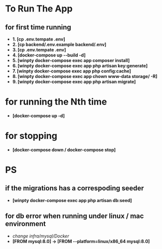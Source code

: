 # To Run The App

## for first time running
- **1. [cp .env.tempate .env]**
- **2. [cp backend/.env.example backend/.env]**
- **3. [cp .env.tempate .env]**
- **4. [docker-compose up --build -d]**
- **5. [winpty docker-compose exec app composer install]**
- **6. [winpty docker-compose exec app php artisan key:generate]**
- **7. [winpty docker-compose exec app php config:cache]**
- **8. [winpty docker-compose exec app chown www-data storage/ -R]**
- **9. [winpty docker-compose exec app php artisan migrate]**

# for running the Nth time
- **[docker-compose up -d]**

# for stopping
- **[docker-compose down / docker-compose stop]**

# PS
## if the migrations has a correspoding seeder
- **[winpty docker-compose exec app php artisan db:seed]**

## for db error when running under linux / mac environment
- *change infra/mysql/Docker*
- **[FROM mysql:8.0] -> [FROM --platform=linux/x86_64 mysql:8.0]**